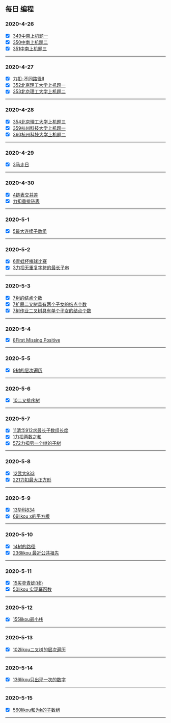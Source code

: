 ##                                               每日 编程

###   2020-4-26                           

- [x] [349中南上机题一](https://github.com/guying100/CodeDay/blob/master/Code349.cpp)
- [x] [350中南上机题二](https://github.com/guying100/CodeDay/blob/master/Code345.cpp)
- [x] [351中南上机题三](https://github.com/guying100/CodeDay/blob/master/Code345.cpp)

------

###    2020-4-27   

- [x] [力扣-不同路径II](https://github.com/guying100/Code63/tree/master/src/com/codeday)
- [x] [352北京理工大学上机题一](https://github.com/guying100/day2/blob/master/day2/Code352.cpp)
- [x] [353北京理工大学上机题二](https://github.com/guying100/day2/blob/master/day2/Code353.cpp)

------

###    2020-4-28   
- [x] [354北京理工大学上机题三](https://github.com/guying100/Code63/blob/master/src/com/codeday/Code354.java)
- [x] [359杭州科技大学上机题一](https://github.com/guying100/Code63/blob/master/src/com/codeday/Code359.java)
- [x] [360杭州科技大学上机题二](https://github.com/guying100/Code63/blob/master/src/com/codeday/Code360.java)

------

###    2020-4-29   
- [x] [3马走日](https://github.com/guying100/Code63/blob/master/src/com/codeday/Code3.java)

------

###    2020-4-30   
- [x] [4链表交并差](https://github.com/guying100/day2/blob/master/day5/Code4.cpp)
- [x] [力扣重排链表](https://github.com/guying100/day2/blob/master/day5/Code7.cpp)

------

###    2020-5-1   

- [x] [5最大连续子数组](https://github.com/guying100/day2/blob/master/day6/Code5.cpp)

------

###    2020-5-2 

- [x] [6青蛙杯棒球比赛](https://github.com/guying100/day2/blob/master/day7/Code6.cpp)
- [x] [3力扣无重复字符的最长子串](https://github.com/guying100/day2/blob/master/day7/likou1.cpp)

------

###    2020-5-3

- [x] [7树的结点个数](https://github.com/guying100/day2/blob/master/day8/Code7.cpp)
- [x] [7扩展二叉树具有两个子女的结点个数](https://github.com/guying100/day2/blob/master/day8/Code7(1).cpp)
- [x] [7树作业二叉树具有单个子女的结点个数](https://github.com/guying100/day2/blob/master/day8/Code7(2).cpp)

------

###    2020-5-4

- [x] [8First Missing Positive](https://github.com/guying100/day2/blob/master/day9/Code8.cpp)

------

###    2020-5-5

- [x] [9树的层次遍历](https://github.com/guying100/day2/blob/master/day10/Code10.cpp)

------

###    2020-5-6

- [x] [10二叉排序树](https://github.com/guying100/day2/tree/master/day11)

------

###    2020-5-7

- [x] [11清华912求最长子数组长度](https://github.com/guying100/day2/blob/master/day12/Code11.cpp)
- [x] [1力扣两数之和](https://github.com/guying100/day2/blob/master/day12/likou1.cpp)
- [x] [572力扣另一个树的子树](https://github.com/guying100/day2/blob/master/day12/likou572.cpp)

------

###    2020-5-8

- [x] [12武大933](https://github.com/guying100/day2/blob/master/day13/Code12(new).cpp)
- [x] [221力扣最大正方形](https://github.com/guying100/day2/blob/master/day13/likou221.cpp)

------

###    2020-5-9

- [x] [13华科834](https://github.com/guying100/day2/blob/master/day14/Code13.cpp)
- [x] [69likou x的平方根](https://github.com/guying100/day2/blob/master/day14/likou69.cpp)

------

###    2020-5-10

- [x] [14树的路径](https://github.com/guying100/day2/blob/master/day15/Code14.cpp)
- [x] [236likou 最近公共祖先](https://github.com/guying100/day2/blob/master/day15/likou236.cpp)

------

###    2020-5-11

- [x] [15买卖青蛙(续)](https://github.com/guying100/day2/blob/master/day16/Code15.cpp)
- [x] [50likou 实现幂函数](https://github.com/guying100/day2/blob/master/day16/likou50.cpp)

------

###    2020-5-12

- [x] [155likou最小栈](https://github.com/guying100/day2/tree/master/day17)

------

###    2020-5-13

- [x] [102likou二叉树的层次遍历](https://github.com/guying100/day2/tree/master/day18)

------

###    2020-5-14

- [x] [136likou只出现一次的数字](https://github.com/guying100/day2/tree/master/day19)

------

###    2020-5-15

- [x] [560likou和为k的子数组](https://github.com/guying100/day2/tree/master/day20)

------

